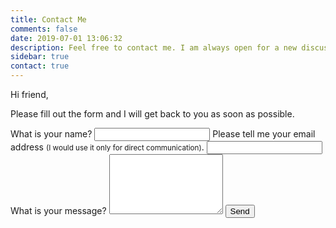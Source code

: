 ```yaml
---
title: Contact Me
comments: false
date: 2019-07-01 13:06:32
description: Feel free to contact me. I am always open for a new discussion or a potential collaboration.
sidebar: true
contact: true
---
```


Hi friend,

Please fill out the form and I will get back to you as soon as possible.

<div class="kwes-form">
  <form class="form" method="POST" action="https://kwes.io/api/foreign/forms/ShfiSzjg5kszxStJ0zWd">
    <label for="name">What is your name?</label>
    <input type="text" id="name" name="name" rules="required">
    <label for="email">Please tell me your email address <small>(I would use it only for direct communication)</small>.</label>
    <input type="email" id="email" name="email" rules="required|email|max:255">
    <label for="note">What is your message?</label>
    <textarea id="note" name="note" rules="required" rows="6"></textarea>
    <button type="submit">Send</button>
  </form>
</div>
<script src="https://kwes.io/js/kwes.js"></script>

